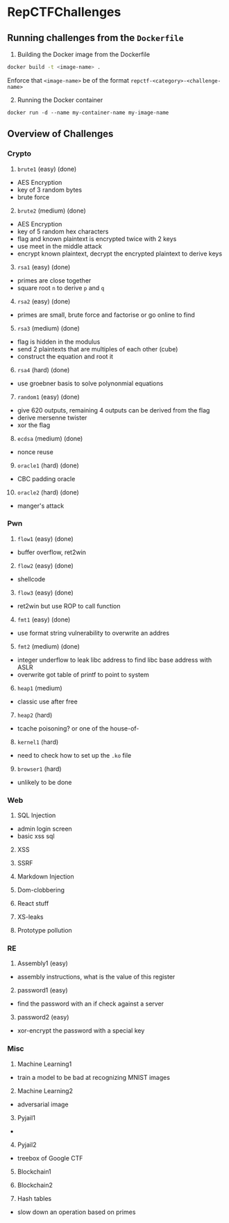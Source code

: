 # RepCTFChallenges

## Running challenges from the `Dockerfile`

1. Building the Docker image from the Dockerfile

```bash
docker build -t <image-name> .
```

Enforce that `<image-name>` be of the format `repctf-<category>-<challenge-name>`

2. Running the Docker container

```
docker run -d --name my-container-name my-image-name
```

## Overview of Challenges

### Crypto

1. `brute1` (easy) (done)

- AES Encryption
- key of 3 random bytes
- brute force

2. `brute2` (medium) (done)

- AES Encryption
- key of 5 random hex characters
- flag and known plaintext is encrypted twice with 2 keys
- use meet in the middle attack
- encrypt known plaintext, decrypt the encrypted plaintext to derive keys

3. `rsa1` (easy) (done)

- primes are close together
- square root `n` to derive `p` and `q`

4. `rsa2` (easy) (done)

- primes are small, brute force and factorise or go online to find

5. `rsa3` (medium) (done)

- flag is hidden in the modulus
- send 2 plaintexts that are multiples of each other (cube)
- construct the equation and root it

6. `rsa4` (hard) (done)

- use groebner basis to solve polynonmial equations

7. `random1` (easy) (done)

- give 620 outputs, remaining 4 outputs can be derived from the flag
- derive mersenne twister
- xor the flag

8. `ecdsa` (medium) (done)

- nonce reuse

9. `oracle1` (hard) (done)

- CBC padding oracle

10. `oracle2` (hard) (done)

- manger's attack

### Pwn

1. `flow1` (easy) (done)

- buffer overflow, ret2win

2. `flow2` (easy) (done)

- shellcode

3. `flow3` (easy) (done)

- ret2win but use ROP to call function

4. `fmt1` (easy) (done)

- use format string vulnerability to overwrite an addres

5. `fmt2` (medium) (done)

- integer underflow to leak libc address to find libc base address with ASLR
- overwrite got table of printf to point to system

6. `heap1` (medium)

- classic use after free

7. `heap2` (hard)

- tcache poisoning? or one of the house-of-

8. `kernel1` (hard)

- need to check how to set up the `.ko` file

9. `browser1` (hard)

- unlikely to be done

### Web

1. SQL Injection

- admin login screen
- basic xss sql

2. XSS

3. SSRF

4. Markdown Injection

5. Dom-clobbering

6. React stuff

7. XS-leaks

8. Prototype pollution

### RE

1. Assembly1 (easy)

- assembly instructions, what is the value of this register

2. password1 (easy)

- find the password with an if check against a server

3. password2 (easy)

- xor-encrypt the password with a special key

### Misc

1. Machine Learning1

- train a model to be bad at recognizing MNIST images

2. Machine Learning2

- adversarial image

3. Pyjail1

-

4. Pyjail2

- treebox of Google CTF

5. Blockchain1

6. Blockchain2

7. Hash tables

- slow down an operation based on primes
